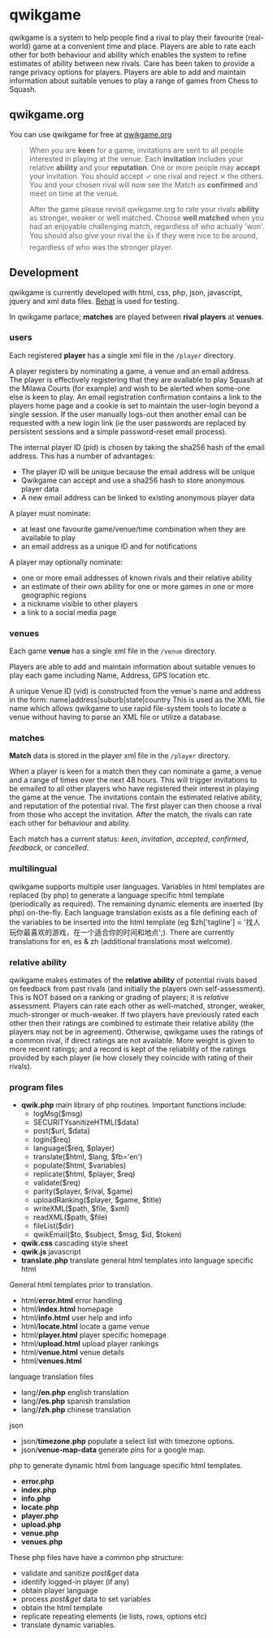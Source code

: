 # qwikgame


qwikgame is a system to help people find a rival to play their favourite (real-world) game at a convenient time and place. Players are able to rate each other for both behaviour and ability which enables the system to refine estimates of ability between new rivals. Care has been taken to provide a range privacy options for players. Players are able to add and maintain information about suitable venues to play a range of games from Chess to Squash.

## qwikgame.org

You can use qwikgame for free at [qwikgame.org](https://qwikgame.org)

> When you are **keen** for a game, invitations are sent to all people interested in playing at the venue. Each **invitation** includes your relative **ability** and your **reputation**. One or more people may **accept** your invitation. You should accept ✓ one rival and reject ⨯ the others. You and your chosen rival will now see the Match as **confirmed** and meet on time at the venue.
>
>After the game please revisit qwikgame.org to rate your rivals **ability** as stronger, weaker or well matched. Choose **well matched** when you had an enjoyable challenging match, regardless of who actually 'won'. You should also give your rival the 👍 if they were nice to be around, regardless of who was the stronger player.

  
  
  
## Development

qwikgame is currently developed with html, css, php, json, javascript, jquery and xml data files. [Behat](http://behat.org/) is used for testing.

In qwikgame parlace; **matches** are played between **rival** **players** at **venues**.

### users

Each registered **player** has a single xml file in the `/player` directory.

A player registers by nominating a game, a venue and an email address. The player is effectively registering that they are available to play Squash at the Milawa Courts (for example) and wish to be alerted when some-one else is keen to play. An email registration confirmation contains a link to the players home page and a cookie is set to maintain the user-login beyond a single session. If the user manually logs-out then another email can be requested with a new login link (ie the user passwords are replaced by persistent sessions and a simple password-reset email process). 

The internal player ID (pid) is chosen by taking the sha256 hash of the email address. 
This has a number of advantages:
- The player ID will be unique because the email address will be unique
- Qwikgame can accept and use a sha256 hash to store anonymous player data
- A new email address can be linked to existing anonymous player data

A player must nominate:

- at least one favourite game/venue/time combination when they are available to play
- an email address as a unique ID and for notifications

A player may optionally nominate:

- one or more email addresses of known rivals and their relative ability
- an estimate of their own ability for one or more games in one or more geographic regions
- a nickname visible to other players
- a link to a social media page

### venues

Each game **venue** has a single xml file in the `/venue` directory.

Players are able to add and maintain information about suitable venues to play each game including Name, Address, GPS location etc.

A unique Venue ID (vid) is constructed from the venue's name and address in the form:
	name|address|suburb|state|country
This is used as the XML file name which allows qwikgame to use rapid file-system tools
to locate a venue without having to parse an XML file or utilize a database.

### matches

**Match** data is stored in the player xml file in the `/player` directory.

When a player is keen for a match then they can nominate a game, a venue and a range of times over the next 48 hours. This will trigger invitations to be emailed to all other players who have registered their interest in playing the game at the venue. The invitations contain the estimated relative ability, and reputation of the potential rival. The first player can then choose a rival from those who accept the invitation. After the match, the rivals can rate each other for behaviour and ability. 

Each match has a current status: *keen*, *invitation*, *accepted*, *confirmed*, *feedback*, or *cancelled*.

### multilingual

qwikgame supports multiple user languages. Variables in html templates are replaced (by php) to generate a language specific html template (periodically as required). The remaining dynamic elements are inserted (by php) on-the-fly. Each language translation exists as a file defining each of the variables to be inserted into the html template (eg $zh['tagline'] = '找人玩你最喜欢的游戏，在一个适合你的时间和地点';). There are currently translations for en, es & zh (additional translations most welcome).

### relative ability

qwikgame makes estimates of the **relative ability** of potential rivals based on feedback from past rivals (and initially the players own self-assessment). This is NOT based on a ranking or grading of players; it is *relative* assessment. Players can rate each other as well-matched, stronger, weaker, much-stronger or much-weaker. If two players have previously rated each other then their ratings are combined to estimate their relative ability (the players may not be in agreement). Otherwise, qwikgame uses the ratings of a common rival, if direct ratings are not available. More weight is given to more recent ratings; and a record is kept of the reliability of the ratings provided by each player (ie how closely they coincide with rating of their rivals).

### program files

- **qwik.php** main library of php routines. Important functions include:
  - logMsg($msg)
  - SECURITYsanitizeHTML($data)
  - post($url, $data)
  - login($req)
  - language($req, $player)
  - translate($html, $lang, $fb='en')
  - populate($html, $variables)
  - replicate($html, $player, $req)
  - validate($req)
  - parity($player, $rival, $game)
  - uploadRanking($player, $game, $title)
  - writeXML($path, $file, $xml)
  - readXML($path, $file)
  - fileList($dir)
  - qwikEmail($to, $subject, $msg, $id, $token)
- **qwik.css** cascading style sheet
- **qwik.js** javascript
- **translate.php** translate general html templates into language specific html

General html templates prior to translation. 

- html/**error.html** error handling
- html/**index.html** homepage
- html/**info.html** user help and info
- html/**locate.html** locate a game venue
- html/**player.html** player specific homepage
- html/**upload.html** upload player rankings
- html/**venue.html** venue details
- html/**venues.html**

language translation files

- lang/**/en.php** english translation
- lang/**/es.php** spanish translation
- lang/**/zh.php** chinese translation

json

- json/**timezone.php** populate a select list with timezone options.
- json/**venue-map-data** generate pins for a google map.

php to generate dynamic html from language specific html templates. 

- **error.php** 
- **index.php** 
- **info.php** 
- **locate.php** 
- **player.php** 
- **upload.php** 
- **venue.php** 
- **venues.php** 

These php files have have a common php structure: 
- validate and sanitize *post&get* data
- identify logged-in player (if any)
- obtain player language
- process *post&get* data to set variables
- obtain the html template
- replicate repeating elements (ie lists, rows, options etc)
- translate dynamic variables.



